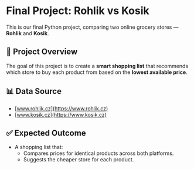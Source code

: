 # Final Project: Rohlik vs Kosik

This is our final Python project, comparing two online grocery stores — **Rohlik** and **Kosik**.

## 🛒 Project Overview

The goal of this project is to create a **smart shopping list** that recommends which store to buy each product from based on the **lowest available price**.

## 📊 Data Source

- [www.rohlik.cz](https://www.rohlik.cz)
- [www.kosik.cz](https://www.kosik.cz)

## ✅ Expected Outcome

- A shopping list that:
  - Compares prices for identical products across both platforms.
  - Suggests the cheaper store for each product.
